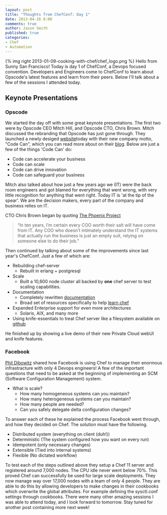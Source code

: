 ```yaml
---
layout: post
title: "Thoughts from ChefConf: Day 1"
date: 2013-04-26 8:00
comments: true
author: Jason Smith
published: true
categories: 
- Chef
- Automation
---
```

{% img right 2013-01-09-cooking-with-chef/chef_logo.png %}
Hello from Sunny San Francisco! Today is day 1 of ChefConf, a Devops focused convention. Developers and Engineers come to ChefConf to learn about Opscode's latest features and learn from their peers. Below I'll talk about a few of the sessions I attended today. 

<!-- more -->

## Keynote Presentations
### Opscode
We started the day off with some great keynote presentations.  The first two were by Opscode CEO Mitch Hill, and Opscode CTO, Chris Brown.
Mitch discussed the rebranding that Opscode has just gone through.  They launched a newly desiged [website][1]today with their new company motto, "Code Can", which you can read more about on their [blog][2]. Below are just a few of the things 'Code Can' do:

* Code can accelerate your business
* Code can scale
* Code can drive innovation
* Code can safeguard your business

Mitch also talked about how just a few years ago we (IT) were the back room engineers and got blamed for everything that went wrong, with very little recognition for anything that went right. Today IT is 'at the tip of the spear'.  We are the decision makers, every part of the company and business relies on IT. 

CTO Chris Brown began by quoting [The Phoenix Project][3] 

> “In ten years, I’m certain every COO worth their salt will have come from IT. Any COO who doesn’t intimately understand the IT systems that actually run the business is just an empty suit, relying on someone else to do their job.”

Then continued by talking about some of the improvements since last year's ChefConf. Just a few of which are:

- Rebuilding chef-server 
    - Rebuilt in erlang + postgresql
- Scale
	- Built a 10,600 node cluster all backed by **one** chef server to test scaling capabilities.
- Documentation
	- Completely rewritten [documentation][4]
	- Broad set of resources specifically to help [learn chef][5]
- Expanded Enterprise support for even more architectures
	- Solaris, AIX, and many more
- Using knife-essentials to treat Chef server like a filesystem available on [github][6]

He finished up by showing a live demo of their new Private Cloud webUI and knife features.

### Facebook

[Phil Dibowitz][7] shared how Facebook is using Chef to manage their enormous infrastracture with only 4 Devops engineers!
A few of the important questions that need to be asked at the beginning of implementing an SCM (Software Configuration Management) system.

- What is scale? 
	- How many homogeneous systems can you maintain?
	- How many heterogeneous systems can you maintain?
	- How many people are needed?
	- Can you safely delegate delta configuration changes?
  
To answer each of these he explained the process Facebook went through, and how they decided on Chef.
The solution must have the following.

- Distributed system (everything on client (duh!))
- Deterministic (The system configured how you want on every run)
- Idempotent (only necessary changes)
- Extensible (Tied into internal systems)
- Flexible (No dictated workflow)

To test each of the steps outlined above they setup a Chef 11 server and registered around 7,000 nodes. The CPU idle never went below 70%. This proved Chef can successfully be used for large scale deployments.
They now manage way over 17,000 nodes with a team of only 4 people. They are able to do this by allowing developers to make changes in their cookbooks which overwrite the global attributes. For example defining the sysctl.conf settings through cookbooks.
There were many other amazing sessions I was able to attend today, and I look forward to tomorrow.
Stay tuned for another post containing more next week!

[1]:	http://www.opscode.com/
[2]:	http://www.opscode.com/blog/2013/04/25/introducing-the-new-opscode-brand-code-can/
[3]:	http://www.barnesandnoble.com/w/the-phoenix-project-gene-kim/1115141434?ean=2940016781068
[4]:	http://docs.opscode.com/
[5]:	https://learnchef.opscode.com/
[6]:	https://github.com/jkeiser/knife-essentials%23readme
[7]:	https://twitter.com/ThePhilD
